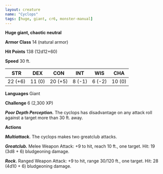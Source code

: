 ```yaml
---
layout: creature
name: "Cyclops"
tags: [huge, giant, cr6, monster-manual]
---
```


**Huge giant, chaotic neutral**

**Armor Class** 14 (natural armor)

**Hit Points** 138 (12d12+60)

**Speed** 30 ft.

|   STR   |   DEX   |   CON   |   INT   |   WIS   |   CHA   |
|:-----:|:-----:|:-----:|:-----:|:-----:|:-----:|
| 22 (+6) | 11 (0) | 20 (+5) | 8 (-1) | 6 (-2) | 10 (0) |

**Languages** Giant

**Challenge** 6 (2,300 XP)

***Poor Depth Perception.*** The cyclops has disadvantage on any attack roll against a target more than 30 ft. away.

**Actions**

***Multiattack.*** The cyclops makes two greatclub attacks.

***Greatclub.*** Melee Weapon Attack: +9 to hit, reach 10 ft., one target. Hit: 19 (3d8 + 6) bludgeoning damage.

***Rock.*** Ranged Weapon Attack: +9 to hit, range 30/120 ft., one target. Hit: 28 (4d10 + 6) bludgeoning damage.

